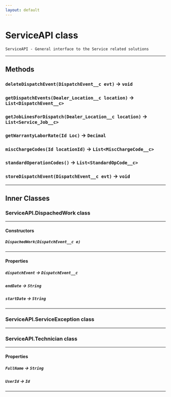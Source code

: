 ```yaml
---
layout: default
---
```

# ServiceAPI class

 	ServiceAPI - General interface to the Service related solutions

---
## Methods
### `deleteDispatchEvent(DispatchEvent__c evt)` → `void`
### `getDispatchEvents(Dealer_Location__c location)` → `List<DispatchEvent__c>`
### `getJobLinesForDispatch(Dealer_Location__c location)` → `List<Service_Job__c>`
### `getWarrantyLaborRate(Id Loc)` → `Decimal`
### `miscChargeCodes(Id locationId)` → `List<MiscChargeCode__c>`
### `standardOperationCodes()` → `List<StandardOpCode__c>`
### `storeDispatchEvent(DispatchEvent__c evt)` → `void`
---
## Inner Classes

### ServiceAPI.DispachedWork class
---
#### Constructors
##### `DispachedWork(DispatchEvent__c e)`
---
#### Properties

##### `dispatchEvent` → `DispatchEvent__c`

##### `endDate` → `String`

##### `startDate` → `String`

---
### ServiceAPI.ServiceException class
---
### ServiceAPI.Technician class
---
#### Properties

##### `FullName` → `String`

##### `UserId` → `Id`

---
